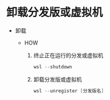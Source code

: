 # 卸载分发版或虚拟机

* 卸载

  * HOW

    1. 终止正在运行的分发或虚拟机

        ``` PowerShell
        wsl --shutdown
        ```

    2. 卸载分发版或虚拟机

        ``` PowerShell
        wsl --unregister [分发版名]
        ```
    